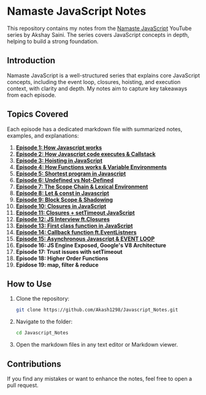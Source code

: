 # Namaste JavaScript Notes

This repository contains my notes from the [Namaste JavaScript](https://www.youtube.com/playlist?list=PLlasXeu85E9cQ32gLCvAvr9vNaUccPVNP) YouTube series by Akshay Saini. The series covers JavaScript concepts in depth, helping to build a strong foundation.

## Introduction
Namaste JavaScript is a well-structured series that explains core JavaScript concepts, including the event loop, closures, hoisting, and execution context, with clarity and depth. My notes aim to capture key takeaways from each episode.

## Topics Covered
Each episode has a dedicated markdown file with summarized notes, examples, and explanations:

1. [**Episode 1: How Javascript works**](https://github.com/Akash1298/JavaScript_Notes/blob/master/01-How_JavaScript_works.md)
2. [**Episode 2: How Javascript code executes & Callstack**](https://github.com/Akash1298/JavaScript_Notes/blob/master/02-How_JS_code_execute_and_callStack.md)
3. [**Episode 3: Hoisting in JavaScript**](https://github.com/Akash1298/JavaScript_Notes/blob/master/03-Hoisting_in_js.md)
4. [**Episode 4: How Functions works & Variable Environments**](https://github.com/Akash1298/JavaScript_Notes/blob/master/04-How_function_works_in_js.md)
5. [**Episode 5: Shortest program in Javascript**](https://github.com/Akash1298/JavaScript_Notes/blob/master/05-Shortest_Program_in_js.md)
6. [**Episode 6: Undefined vs Not-Defined** ](https://github.com/Akash1298/JavaScript_Notes/blob/master/06-Undefined_vs_not-defined.md)
7. [**Episode 7: The Scope Chain & Lexical Environment**](https://github.com/Akash1298/JavaScript_Notes/blob/master/07-The_scope_chain.md)
8. [**Episode 8: Let & const in Javascript**](https://github.com/Akash1298/JavaScript_Notes/blob/master/08-Let_const_in_js.md)
9. [**Episode 9: Block Scope & Shadowing**](https://github.com/Akash1298/JavaScript_Notes/blob/master/09-Block_scope_%26_shadowing.md)
10. [**Episode 10: Closures in JavaScript**](https://github.com/Akash1298/JavaScript_Notes/blob/master/10-Closures.md)
11. [**Episode 11: Closures + setTimeout JavaScript**](https://github.com/Akash1298/JavaScript_Notes/blob/master/11-setTimeout%2BClosure.md)
12. [**Episode 12: JS Interview ft.Closures**](https://github.com/Akash1298/JavaScript_Notes/blob/master/12-JS-Interview-ft.Closure.md)
13. [**Episode 13: First class function in JavaScript**](https://github.com/Akash1298/JavaScript_Notes/blob/master/13.First-class-functions.md)
14. [**Episode 14: Callback function ft.EventListners**](https://github.com/Akash1298/JavaScript_Notes/blob/master/14-Callback-function-ft.Event-Listners.md)
15. [**Episode 15: Asynchronous Javascript & EVENT LOOP**](https://github.com/Akash1298/JavaScript_Notes/blob/master/15-Asynchronous-Javascript-&-Event-loop.md)
16. **Episode 16: JS Engine Exposed, Google's V8 Architecture**
17. **Episode 17: Trust issues with setTimeout**
18. **Episode 18: Higher Order Functions**
19. **Epidose 19: map, filter & reduce**

## How to Use

1. Clone the repository:
   ```sh
   git clone https://github.com/Akash1298/Javascript_Notes.git
   ```
2. Navigate to the folder:
   ```sh
   cd Javascript_Notes
   ```
3. Open the markdown files in any text editor or Markdown viewer.

## Contributions
If you find any mistakes or want to enhance the notes, feel free to open a pull request.

